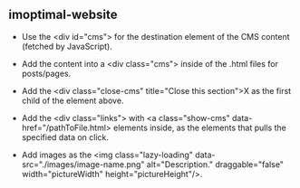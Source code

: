 ## imoptimal-website

- Use the \<div id="cms"> for the destination element of the CMS content (fetched by JavaScript).

- Add the content into a \<div class="cms"> inside of the .html files for posts/pages.

- Add the \<div class="close-cms" title="Close this section">X</div> as the first child of the element above.

- Add the \<div class="links"> with \<a class="show-cms" data-href="/pathToFile.html> elements inside, as the elements that pulls the specified data on click.

- Add images as the \<img class="lazy-loading" data-src="./images/image-name.png" alt="Description." draggable="false" width="pictureWidth" height="pictureHeight"/>.

